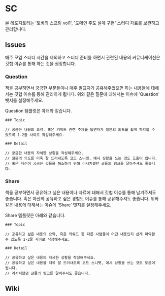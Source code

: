 # SC

본 레포지토리는 '토비의 스프링 vol1', '도메인 주도 설계 구현' 스터디 자료를 보관하고 관리합니다.



## Issues

매주 모임 스터디 시간을 제외하고 스터디 준비를 하면서 관련된 내용의 커뮤니케이션은 깃헙 이슈를 통해 하는 것을 권장합니다.



### Question

책을 공부하면서 궁금한 부분들이나 매주 발표자가 공유해주었으면 하는 내용들에 대해서는 깃헙 이슈를 통해 관리하게 됩니다. 위와 같은 질문에 대해서는 이슈에 'Question' 뱃지를 설정해주세요. 

Question 템플릿은 아래와 같습니다.

```
### Topic

// 궁금한 내용의 요약, 혹은 키워드 관련 주제를 답변자가 질문의 의도를 쉽게 파악할 수 있도록 1-2줄 사이로 작성해주세요.

### Detail

// 궁금한 내용의 자세한 상황을 작성해주세요.
// 질문의 의도를 더욱 잘 드러내도록 코드 스니펫, 예시 상황을 쓰는 것도 도움이 됩니다.
// 혹은 자신이 궁금한 것들을 해소하기 위해 리서치했던 글들의 링크를 달아주셔도 좋습니다.
```



### Share

책을 공부하면서 공유하고 싶은 내용이나 자료에 대해서 깃헙 이슈를 통해 남겨주셔도 좋습니다. 혹은 자신의 공유하고 싶은 경험도 이슈를 통해 공유해주셔도 좋습니다. 위와 같은 내용에 대해서는 이슈에 'Share' 뱃지를 설정해주세요.

Share 템플릿은 아래와 같습니다.

```
### Topic

// 공유하고 싶은 내용의 요약, 혹은 키워드 등 다른 사람들이 어떤 내용인지 쉽게 파악할 수 있도록 1-2줄 사이로 작성해주세요.

### Detail

// 공유하고 싶은 내용의 자세한 상황을 작성해주세요.
// 공유하고 싶은 내용을 더욱 잘 드러내도록 코드 스니펫, 예시 상황을 쓰는 것도 도움이 됩니다.
// 리서치했던 글들의 링크를 달아주셔도 좋습니다.
```



## Wiki

